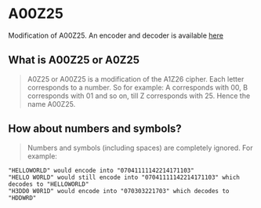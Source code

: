 # A00Z25
Modification of A00Z25. An encoder and decoder is available [here](https://nabilridhwan.github.io/A00Z25)

## What is A00Z25 or A0Z25
> A0Z25 or A00Z25 is a modification of the A1Z26 cipher. Each letter corresponds to a number. So for example: A corresponds with 00, B corresponds with 01 and so on, till Z corresponds with 25. Hence the name A00Z25.

## How about numbers and symbols?
> Numbers and symbols (including spaces) are completely ignored. For example:
```
"HELLOWORLD" would encode into "07041111142214171103"
"HELLO WORLD" would still encode into "07041111142214171103" which decodes to "HELLOWORLD"
"H3DD0 W0R1D" would encode into "070303221703" which decodes to "HDDWRD"
```